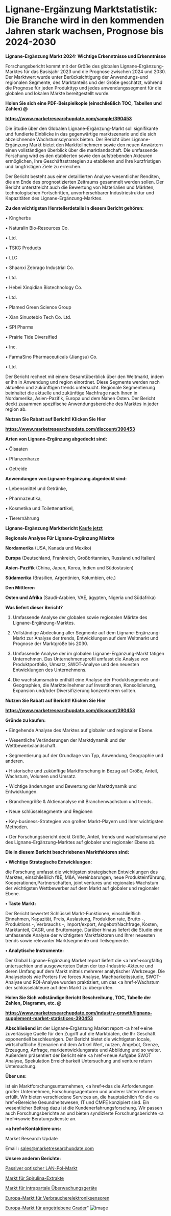 # Lignane-Ergänzung Marktstatistik: Die Branche wird in den kommenden Jahren stark wachsen, Prognose bis 2024-2030

<strong>Lignane-Ergänzung Markt 2024: Wichtige Erkenntnisse und Erkenntnisse</strong>

Forschungsbericht kommt mit der Größe des globalen Lignane-Ergänzung-Marktes für das Basisjahr 2023 und die Prognose zwischen 2024 und 2030. Der Marktwert wurde unter Berücksichtigung der Anwendungs-und regionalen Segmente, des Marktanteils und der Größe geschätzt, während die Prognose für jeden Produkttyp und jedes anwendungssegment für die globalen und lokalen Märkte bereitgestellt wurde.



<strong>Holen Sie sich eine PDF-Beispielkopie (einschließlich TOC, Tabellen und Zahlen) @
</strong>

<strong><a href=https://www.marketresearchupdate.com/sample/390453>

<strong>https://www.marketresearchupdate.com/sample/390453</u></font></a></strong></strong>

Die Studie über den Globalen Lignane-Ergänzung-Markt soll signifikante und fundierte Einblicke in das gegenwärtige marktszenario und die sich abzeichnende Wachstumsdynamik bieten. Der Bericht über Lignane-Ergänzung Markt bietet den Marktteilnehmern sowie den neuen Anwärtern einen vollständigen überblick über die marktlandschaft. Die umfassende Forschung wird es den etablierten sowie den aufstrebenden Akteuren ermöglichen, Ihre Geschäftsstrategien zu etablieren und Ihre kurzfristigen und langfristigen Ziele zu erreichen.

Der Bericht besteht aus einer detaillierten Analyse wesentlicher Renditen, die am Ende des prognostizierten Zeitraums gesammelt werden sollen. Der Bericht unterstreicht auch die Bewertung von Materialien und Märkten, technologischen Fortschritten, unvorhersehbarer Industriestruktur und Kapazitäten des Lignane-Ergänzung-Marktes.



<strong>Zu den wichtigsten Herstellerdetails in diesem Bericht gehören:</strong>

• Kingherbs

• Naturalin Bio-Resources Co.

• Ltd.

• TSKG Products

• LLC

• Shaanxi Zebrago Industrial Co.

• Ltd.

• Hebei Xinqidian Biotechnology Co.

• Ltd.

• Plamed Green Science Group

• Xian Sinuotebio Tech Co. Ltd.

• SPI Pharma

• Prairie Tide Diversified

• Inc.

• FarmaSino Pharmaceuticals (Jiangsu) Co.

• Ltd.

Der Bericht rechnet mit einem Gesamtüberblick über den Weltmarkt, indem er ihn in Anwendung und region einordnet. Diese Segmente werden nach aktuellen und zukünftigen trends untersucht. Regionale Segmentierung beinhaltet die aktuelle und zukünftige Nachfrage nach Ihnen in Nordamerika, Asien-Pazifik, Europa und dem Nahen Osten. Der Bericht deckt zusammen spezifische Anwendungsbereiche des Marktes in jeder region ab.



<strong>Nutzen Sie Rabatt auf Bericht! Klicken Sie Hier
</strong>

<strong><a href=https://www.marketresearchupdate.com/discount/390453>https://www.marketresearchupdate.com/discount/390453</b></u></font></strong></a>



<strong>Arten von Lignane-Ergänzung abgedeckt sind:</strong>

• Ölsaaten

• Pflanzenharze

• Getreide



<strong>Anwendungen von Lignane-Ergänzung abgedeckt sind:</strong>

• Lebensmittel und Getränke,

• Pharmazeutika,

• Kosmetika und Toilettenartikel,

• Tierernährung



<strong>Lignane-Ergänzung Marktbericht <a href=https://www.marketresearchupdate.com/buynow/390453>Kaufe jetzt</a></strong>



<strong>Regionale Analyse Für Lignane-Ergänzung Märkte</strong>



<strong>Nordamerika</strong> (USA, Kanada und Mexiko)



<strong>Europa</strong> (Deutschland, Frankreich, Großbritannien, Russland und Italien)



<strong>Asien-Pazifik</strong> (China, Japan, Korea, Indien und Südostasien)



<strong>Südamerika</strong> (Brasilien, Argentinien, Kolumbien, etc.)



<strong>Den Mittleren</strong> 

<strong>Osten und Afrika</strong> (Saudi-Arabien, VAE, ägypten, Nigeria und Südafrika)



<strong>Was liefert dieser Bericht?</strong>

1. Umfassende Analyse der globalen sowie regionalen Märkte des Lignane-Ergänzung-Marktes.

2. Vollständige Abdeckung aller Segmente auf dem Lignane-Ergänzung-Markt zur Analyse der trends, Entwicklungen auf dem Weltmarkt und Prognose der Marktgröße bis 2030.

3. Umfassende Analyse der im globalen Lignane-Ergänzung-Markt tätigen Unternehmen. Das Unternehmensprofil umfasst die Analyse von Produktportfolio, Umsatz, SWOT-Analyse und den neuesten Entwicklungen des Unternehmens.

4. Die wachstumsmatrix enthält eine Analyse der Produktsegmente und-Geographien, die Marktteilnehmer auf Investitionen, Konsolidierung, Expansion und/oder Diversifizierung konzentrieren sollten.



<strong>Nutzen Sie Rabatt auf Bericht! Klicken Sie Hier
</strong>

<strong><a href=https://www.marketresearchupdate.com/discount/390453>https://www.marketresearchupdate.com/discount/390453</b></u></font></strong></a>



<strong>Gründe zu kaufen:</strong>

• Eingehende Analyse des Marktes auf globaler und regionaler Ebene.

• Wesentliche Veränderungen der Marktdynamik und der Wettbewerbslandschaft.

• Segmentierung auf der Grundlage von Typ, Anwendung, Geographie und anderen.

• Historische und zukünftige Marktforschung in Bezug auf Größe, Anteil, Wachstum, Volumen und Umsatz.

• Wichtige änderungen und Bewertung der Marktdynamik und Entwicklungen.

• Branchengröße &amp; Aktienanalyse mit Branchenwachstum und trends.

• Neue schlüsselsegmente und Regionen

• Key-business-Strategien von großen Markt-Playern und Ihrer wichtigsten Methoden.

• Der Forschungsbericht deckt Größe, Anteil, trends und wachstumsanalyse des Lignane-Ergänzung-Marktes auf globaler und regionaler Ebene ab.



<strong>Die in diesem Bericht beschriebenen Marktfaktoren sind:</strong>



<strong>• Wichtige Strategische Entwicklungen:</strong>

die Forschung umfasst die wichtigsten strategischen Entwicklungen des Marktes, einschließlich f&amp;E, M&amp;A, Vereinbarungen, neue Produkteinführung, Kooperationen,Partnerschaften, joint ventures und regionales Wachstum der wichtigsten Wettbewerber auf dem Markt auf globaler und regionaler Ebene.



<strong>• Taste Markt:</strong>

Der Bericht bewertet Schlüssel Markt-Funktionen, einschließlich Einnahmen, Kapazität, Preis, Auslastung, Produktion rate, Brutto -, Produktions -, Verbrauchs -, import/export, Angebot/Nachfrage, Kosten, Marktanteil, CAGR, und Bruttomarge. Darüber hinaus liefert die Studie eine umfassende Analyse der wichtigsten Marktfaktoren und Ihrer neuesten trends sowie relevanter Marktsegmente und Teilsegmente.



<strong>• Analytische Instrumente:</strong>

Der Global Lignane-Ergänzung Market report liefert die <a href=>sorgf</a>ältig untersuchten und ausgewerteten Daten der top-Industrie-Akteure und deren Umfang auf dem Markt mittels mehrerer analytischer Werkzeuge. Die Analysetools wie Porters five forces Analyse, Machbarkeitsstudie, SWOT-Analyse und ROI-Analyse wurden praktiziert, um das <a href=>Wachstum</a> der schlüsselakteure auf dem Markt zu überprüfen.



<strong>Holen Sie Sich vollständige Bericht Beschreibung, TOC, Tabelle der Zahlen, Diagramm, etc. @ </strong>

<strong><a href=https://www.marketresearchupdate.com/industry-growth/lignans-supplement-market-statistices-390453>https://www.marketresearchupdate.com/industry-growth/lignans-supplement-market-statistices-390453</a></font></strong>



<strong>Abschließend</strong> ist der Lignane-Ergänzung Market report <a href=>eine</a> zuverlässige Quelle für den Zugriff auf die Marktdaten, die Ihr Geschäft exponentiell beschleunigen. Der Bericht bietet die wichtigsten locale, wirtschaftliche Szenarien mit dem Artikel Wert, nutzen, Angebot, Grenze, Erzeugung, Anfrage, marktentwicklungsrate und Abbildung und so weiter. Außerdem präsentiert der Bericht eine <a href=>neue</a> Aufgabe SWOT Analyse, Spekulation Erreichbarkeit Untersuchung und venture return Untersuchung.



<strong>Über uns:</strong>

 ist ein Marktforschungsunternehmen, <a href=>das</a> die Anforderungen großer Unternehmen, Forschungsagenturen und anderer Unternehmen erfüllt. Wir bieten verschiedene Services an, die hauptsächlich für die <a href=>Bereiche</a> Gesundheitswesen, IT und CMFE konzipiert sind. Ein wesentlicher Beitrag dazu ist die Kundenerfahrungsforschung. Wir passen auch Forschungsberichte an und bieten syndizierte Forschungsberichte <a href=>sowie</a> Beratungsdienste an.



<strong><a href=>Kontaktiere uns:</a></strong>

Market Research Update

Email : sales@marketresearchupdate.com



<strong>Unsere anderen Berichte:</strong>

<a href=https://www.linkedin.com/pulse/passive-optical-lan-pol-market-2023-size-growth-trends>Passiver optischer LAN-Pol-Markt</a>

<a href=https://www.linkedin.com/pulse/spirulina-extract-market-witness-huge>Markt für Spirulina-Extrakte</a>

<a href=https://www.linkedin.com/pulse/intrapartum-monitoring-devices-market-size-2f>Markt für intrapartale Überwachungsgeräte</a>

<a href=https://www.linkedin.com/pulse/europe-consumer-electronic-sensors-market-size-2023-top>Europa-Markt für Verbraucherelektroniksensoren</a>

<a href=https://www.linkedin.com/pulse/europe-propelled-grader-market-2030-industry>Europa-Markt für angetriebene Grader</a>"
![image](https://github.com/Gayatrikarjule/Market-Analysis-361/assets/97346546/285069b5-890f-4b8b-82a5-9e04a1755956)
